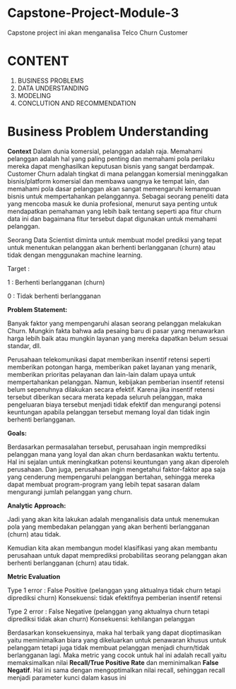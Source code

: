 # Capstone-Project-Module-3
Capstone project ini akan menganalisa Telco Churn Customer
# CONTENT
1. BUSINESS PROBLEMS
2. DATA UNDERSTANDING
3. MODELING
4. CONCLUTION AND RECOMMENDATION

# Business Problem Understanding

**Context**
Dalam dunia komersial, pelanggan adalah raja. Memahami pelanggan adalah hal yang paling penting dan memahami pola perilaku mereka dapat menghasilkan keputusan bisnis yang sangat berdampak. Customer Churn adalah tingkat di mana pelanggan komersial meninggalkan bisnis/platform komersial dan membawa uangnya ke tempat lain, dan memahami pola dasar pelanggan akan sangat memengaruhi kemampuan bisnis untuk mempertahankan pelanggannya. Sebagai seorang peneliti data yang mencoba masuk ke dunia profesional, menurut saya penting untuk mendapatkan pemahaman yang lebih baik tentang seperti apa fitur churn data ini dan bagaimana fitur tersebut dapat digunakan untuk memahami pelanggan.

Seorang Data Scientist diminta untuk membuat model prediksi yang tepat untuk menentukan pelanggan akan berhenti berlangganan (churn) atau tidak dengan menggunakan machine learning. 

Target :

1 : Berhenti berlangganan (churn)

0 : Tidak berhenti berlangganan


**Problem Statement:**

Banyak faktor yang mempengaruhi alasan seorang pelanggan melakukan Churn. Mungkin fakta bahwa ada pesaing baru di pasar yang menawarkan harga lebih baik atau mungkin layanan yang mereka dapatkan belum sesuai standar, dll.

Perusahaan telekomunikasi dapat memberikan insentif retensi seperti memberikan potongan harga, memberikan paket layanan yang menarik, memberikan
prioritas pelayanan dan lain-lain dalam upaya untuk mempertahankan pelanggan. Namun, kebijakan pemberian insentif retensi belum sepenuhnya dilakukan secara efektif. Karena jika insentif retensi tersebut diberikan secara merata kepada seluruh pelanggan, maka pengeluaran biaya tersebut menjadi tidak efektif dan mengurangi potensi keuntungan apabila pelanggan tersebut memang loyal dan tidak ingin berhenti berlangganan.

**Goals:**

Berdasarkan permasalahan tersebut, perusahaan ingin memprediksi pelanggan mana yang loyal dan akan churn berdasankan waktu tertentu. Hal ini sejalan untuk meningkatkan potensi keuntungan yang akan diperoleh perusahaan. Dan juga, perusahaan ingin mengetahui faktor-faktor apa saja yang cenderung mempengaruhi pelanggan bertahan, sehingga mereka dapat membuat program-program yang lebih tepat sasaran dalam mengurangi jumlah pelanggan yang churn. 

**Analytic Approach:**

Jadi yang akan kita lakukan adalah menganalisis data untuk menemukan pola yang membedakan pelanggan yang akan berhenti berlangganan (churn) atau tidak.

Kemudian kita akan membangun model klasifikasi yang akan membantu perusahaan untuk dapat memprediksi probabilitas seorang pelanggan akan berhenti berlangganan (churn) atau tidak. 

**Metric Evaluation**

Type 1 error : False Positive (pelanggan yang aktualnya tidak churn tetapi diprediksi churn)
Konsekuensi: tidak efektifnya pemberian insentif retensi

Type 2 error : False Negative (pelanggan yang aktualnya churn tetapi diprediksi tidak akan churn)
Konsekuensi: kehilangan pelanggan

Berdasarkan konsekuensinya, maka hal terbaik yang dapat dioptimasikan yaitu meminimalkan biara yang dikeluarkan untuk penawaran khusus untuk pelanggam tetapi juga tidak membuat pelanggan menjadi churn/tidak berlangganan lagi. Maka metric yang cocok untuk hal ini adalah recall  yaitu memaksimalkan nilai **Recall/True Positive Rate** dan meminimalkan **False Negatif**. Hal ini sama dengan mengoptimalkan nilai recall, sehinggan recall menjadi parameter kunci dalam kasus ini
